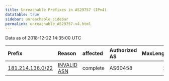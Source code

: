 ```yaml
---
title: Unreachable Prefixes in AS29757 (IPv4)
datatable: true
sidebar: unreachable_sidebar
permalink: unreachable_AS29757-v4.html
---
```


Data as of 2018-12-22 14:35:00 UTC


<div class="datatable-begin"></div>

| Prefix                                                     | Reason                                                                                                  | affected   | Authorized AS   |   MaxLength | Anchor                                         |   unreachable /24s |
|:-----------------------------------------------------------|:--------------------------------------------------------------------------------------------------------|:-----------|:----------------|------------:|:-----------------------------------------------|-------------------:|
| [181.214.136.0/22](https://stat.ripe.net/181.214.136.0/22) | [INVALID ASN](https://rpki-validator.ripe.net/announcement-preview?asn=AS29757&prefix=181.214.136.0/22) | complete   | AS60458         |          24 | [LACNIC](unreachable_LACNIC_RPKI_Root-v4.html) |                  4 |

<div class="datatable-end"></div>